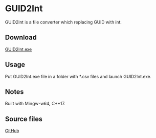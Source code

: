 # GUID2Int

GUID2Int is a file converter which replacing GUID with int.

## Download
[GUID2Int.exe](https://drive.google.com/drive/folders/1Ti78asPFJLX877jX8L72paOiyQk9wJvD?usp=sharing)

## Usage

Put GUID2Int.exe file in a folder with *.csv files and launch GUID2Int.exe.

## Notes

Built with Mingw-w64, C++17.

## Source files

[GitHub](https://github.com/sergey-untilov/GUID2Int)

